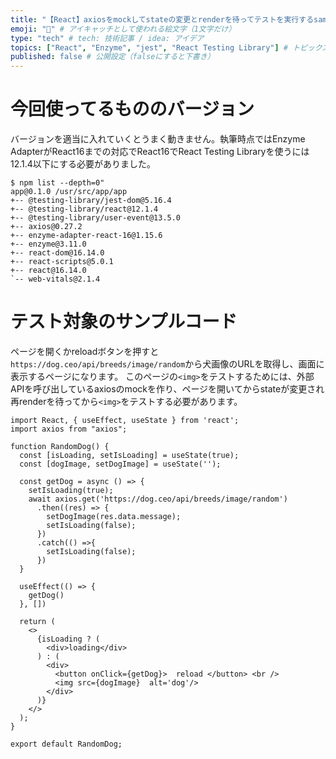 ```yaml
---
title: "【React】axiosをmockしてstateの変更とrenderを待ってテストを実行するsample" # 記事のタイトル
emoji: "🐻" # アイキャッチとして使われる絵文字（1文字だけ）
type: "tech" # tech: 技術記事 / idea: アイデア
topics: ["React", "Enzyme", "jest", "React Testing Library"] # トピックス（タグ）["markdown", "rust", "aws"]のように指定する
published: false # 公開設定（falseにすると下書き）
---
```


# 今回使ってるもののバージョン
バージョンを適当に入れていくとうまく動きません。執筆時点ではEnzyme AdapterがReact16までの対応でReact16でReact Testing Libraryを使うには12.1.4以下にする必要がありました。

```
$ npm list --depth=0"
app@0.1.0 /usr/src/app/app
+-- @testing-library/jest-dom@5.16.4
+-- @testing-library/react@12.1.4
+-- @testing-library/user-event@13.5.0
+-- axios@0.27.2
+-- enzyme-adapter-react-16@1.15.6
+-- enzyme@3.11.0
+-- react-dom@16.14.0
+-- react-scripts@5.0.1
+-- react@16.14.0
`-- web-vitals@2.1.4
```

# テスト対象のサンプルコード

ページを開くかreloadボタンを押すと`https://dog.ceo/api/breeds/image/random`から犬画像のURLを取得し、画面に表示するページになります。
このページの`<img>`をテストするためには、外部APIを呼び出しているaxiosのmockを作り、ページを開いてからstateが変更され再renderを待ってから`<img>`をテストする必要があります。


```
import React, { useEffect, useState } from 'react';
import axios from "axios";

function RandomDog() {
  const [isLoading, setIsLoading] = useState(true);
  const [dogImage, setDogImage] = useState('');

  const getDog = async () => {
    setIsLoading(true);
    await axios.get('https://dog.ceo/api/breeds/image/random')
      .then((res) => {
        setDogImage(res.data.message);
        setIsLoading(false);
      })
      .catch(() =>{
        setIsLoading(false);
      })
  }

  useEffect(() => {
    getDog()
  }, [])

  return (
    <>
      {isLoading ? (
        <div>loading</div>
      ) : (
        <div>
          <button onClick={getDog}>  reload </button> <br />
          <img src={dogImage}  alt='dog'/>
        </div>
      )}
    </>
  );
}

export default RandomDog;
```
